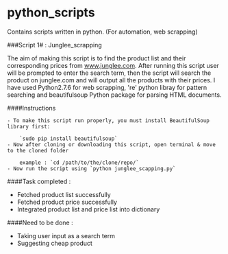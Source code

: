 # python_scripts
Contains scripts written in python. (For automation, web scrapping)


###Script 1# : Junglee_scrapping

The aim of making this script is to find the product list and their corresponding prices from www.junglee.com. After running this script user will be prompted to enter the search term, then the script will search the product on junglee.com and will output all the products with their prices. I have used Python2.7.6 for web scrapping, 're' python libray for pattern searching and beautifulsoup Python package for parsing HTML documents.

####Instructions
	
	- To make this script run properly, you must install BeautifulSoup library first:
	
		`sudo pip install beautifulsoup`
	- Now after cloning or downloading this script, open terminal & move to the cloned folder
	
		example : `cd /path/to/the/clone/repo/`
	- Now run the script using `python junglee_scapping.py`

####Task completed : 
  - Fetched product list successfully
  - Fetched product price successfully
  - Integrated product list and price list into dictionary

####Need to be done :
  - Taking user input as a search term
  - Suggesting cheap product
